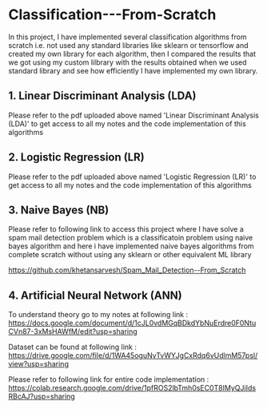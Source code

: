 # Classification---From-Scratch
In this project, I have implemented several classification algorithms from scratch i.e. not used any standard libraries like sklearn or tensorflow and created my own library for each algorithm, then I compared the results that we got using my custom lilbrary with the results obtained when we used standard library and see how efficiently I have implemented my own library.

  ## 1. Linear Discriminant Analysis (LDA)
  Please refer to the pdf uploaded above named 'Linear Discriminant Analysis (LDA)' to get access to all my notes and the code implementation of this algorithms

  ## 2. Logistic Regression (LR)
  Please refer to the pdf uploaded above named 'Logistic Regression (LR)' to get access to all my notes and the code implementation of this algorithms

  ## 3. Naive Bayes (NB)
  Please refer to following link to access this project where I have solve a spam mail detection problem which is a classificatoin problem using naive bayes algorithm and here i     have implemented naive bayes algorithms from complete scratch without using any sklearn or other equivalent ML library

  https://github.com/khetansarvesh/Spam_Mail_Detection--From_Scratch

  ## 4. Artificial Neural Network (ANN)
  
  To understand theory go to my notes at following link : https://docs.google.com/document/d/1cJL0vdMGqBDkdYbNuErdre0F0NtuCVn87-3xMsHAWfM/edit?usp=sharing
 
  Dataset can be found at following link : https://drive.google.com/file/d/1WA45oguNvTvWYJgCxRdq6vUdlmM57psl/view?usp=sharing
  
  Please refer to following link for entire code implementation : https://colab.research.google.com/drive/1pfROS2lbTmh0sEC0T8IMyQJiIdsRBcAJ?usp=sharing
